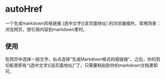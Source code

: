 # autoHref
一个生成markdown风格链接 (选中文字)[该页面地址] 的浏览器插件。常用场景：浏览网页，想引用内容到markdown里时。

## 使用
在网页中选择一段文字，右点选择“生成Markdown格式的超链接”，之后，你的剪切板里即有“(选中文字)[该页面地址]”了，只需要粘贴到你的markdown文档里即可。

